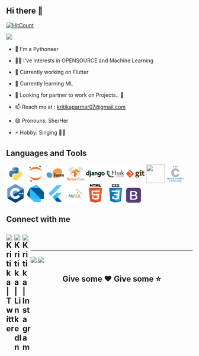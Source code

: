 ##  Hi there 👋 

[![HitCount](http://hits.dwyl.com/kritikaparmar-programmer/kritikaparmar-programmer.svg)](http://hits.dwyl.com/kritikaparmar-programmer/kritikaparmar-programmer)

![](https://github.com/kritikaparmar-programmer/kritikaparmar-programmer/blob/master/Readmebg.png)
 
- 🐍 I'm a Pythoneer 

- 👩‍💻 I've interests in OPENSOURCE and Machine Learning

- 🔭 Currently working on Flutter 
 
- 🌱 Currently learning ML 
 
- 🤔 Looking for partner to work on Projects.. 🤝

- 📫 Reach me at : kritikaparmar07@gmail.com
     
- 😄 Pronouns: She/Her
 
- ⚡ Hobby: Singing 🎤🎵 
                
## Languages and Tools
<img src="https://raw.githubusercontent.com/github/explore/80688e429a7d4ef2fca1e82350fe8e3517d3494d/topics/python/python.png" width="50" height="50" />   <img src="https://raw.githubusercontent.com/github/explore/80688e429a7d4ef2fca1e82350fe8e3517d3494d/topics/jupyter-notebook/jupyter-notebook.png"  width="50" height="50" />   <img src="https://raw.githubusercontent.com/github/explore/80688e429a7d4ef2fca1e82350fe8e3517d3494d/topics/scikit-learn/scikit-learn.png" width="50" height="50" />   <img src="https://raw.githubusercontent.com/github/explore/80688e429a7d4ef2fca1e82350fe8e3517d3494d/topics/tensorflow/tensorflow.png" width="50" height="50" />  <img src="https://raw.githubusercontent.com/github/explore/80688e429a7d4ef2fca1e82350fe8e3517d3494d/topics/django/django.png" width="50" height="50" />    <img src="https://raw.githubusercontent.com/github/explore/80688e429a7d4ef2fca1e82350fe8e3517d3494d/topics/flask/flask.png" width="50" height="50" />    <img src="https://raw.githubusercontent.com/github/explore/80688e429a7d4ef2fca1e82350fe8e3517d3494d/topics/git/git.png" width="50" height="50" />    <img src="https://github.githubassets.com/images/modules/logos_page/GitHub-Mark.png" width="50" height="50" />     <img src="https://raw.githubusercontent.com/github/explore/80688e429a7d4ef2fca1e82350fe8e3517d3494d/topics/c/c.png" width="50" height="50" />    <img src="https://raw.githubusercontent.com/github/explore/80688e429a7d4ef2fca1e82350fe8e3517d3494d/topics/cpp/cpp.png" width="50" height="50" />    <img src="https://raw.githubusercontent.com/github/explore/80688e429a7d4ef2fca1e82350fe8e3517d3494d/topics/dart/dart.png" width="50" height="50" />   <img src="https://raw.githubusercontent.com/github/explore/80688e429a7d4ef2fca1e82350fe8e3517d3494d/topics/flutter/flutter.png" width="50" height="50" />   <img src="https://raw.githubusercontent.com/github/explore/80688e429a7d4ef2fca1e82350fe8e3517d3494d/topics/mysql/mysql.png" width="50" height="50" />   <img src="https://raw.githubusercontent.com/github/explore/80688e429a7d4ef2fca1e82350fe8e3517d3494d/topics/html/html.png" width="50" height="50" />   <img src="https://raw.githubusercontent.com/github/explore/80688e429a7d4ef2fca1e82350fe8e3517d3494d/topics/css/css.png" width="50" height="50" />    <img src="https://raw.githubusercontent.com/github/explore/80688e429a7d4ef2fca1e82350fe8e3517d3494d/topics/bootstrap/bootstrap.png" width="40" height="40" />

## Connect with me
  [<img align="left" alt="Kritika | Twitter" width="22px" src="https://cdn.jsdelivr.net/npm/simple-icons@v3/icons/twitter.svg" />](https://twitter.com/KritikaParmar5)  [<img align="left" alt="Kritika | LinkedIn" width="22px" src="https://cdn.jsdelivr.net/npm/simple-icons@v3/icons/linkedin.svg" />](https://www.linkedin.com/in/kritika-parmar-10244a193/) [<img align="left" alt="Kritika | Instagram" width="22px" src="https://cdn.jsdelivr.net/npm/simple-icons@v3/icons/instagram.svg" />](https://www.instagram.com/kritikap_9607/)
<br/>
---
----
<a href="https://github.com/kritikaparmar-programmer/github-readme-stats">
  <img align="center" src="https://github-readme-stats.vercel.app/api?username=kritikaparmar-programmer&repo=github-readme-stats&show_icons=true&theme=radical" />
</a>
<a href="https://github.com/kritikaparmar-programmer/convoychat">
  <img align="center" src="https://github-readme-stats.vercel.app/api/top-langs/?username=kritikaparmar-programmer&layout=compact" />
</a>

##  <h2 align="center">Give some ❤ Give some ⭐</h2>
